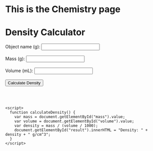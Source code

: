 # This is the Chemistry page

<!DOCTYPE html>
<html>
  <head>
    <title>Density Calculator</title>
  </head>
  <body>
    <h1>Density Calculator</h1>
    <form>
    <label for="obj">Object name (g):</label>
      <input type="obj" id="obj" name="obj"><br><br>
      <label for="mass">Mass (g):</label>
      <input type="number" id="mass" name="mass"><br><br>
      <label for="volume">Volume (mL):</label>
      <input type="number" id="volume" name="volume"><br><br>
      <button type="button" onclick="calculateDensity()">Calculate Density</button>
    </form>
    <br><br>
    <p id="result"></p>

    <script>
      function calculateDensity() {
        var mass = document.getElementById("mass").value;
        var volume = document.getElementById("volume").value;
        var density = mass / (volume / 1000);
        document.getElementById("result").innerHTML = "Density: " + density + " g/cm^3";
      }
    </script>
  </body>
</html>
